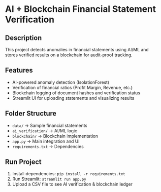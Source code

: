 # AI + Blockchain Financial Statement Verification

## Description
This project detects anomalies in financial statements using AI/ML and stores verified results on a blockchain for audit-proof tracking.

## Features
- AI-powered anomaly detection (IsolationForest)
- Verification of financial ratios (Profit Margin, Revenue, etc.)
- Blockchain logging of document hashes and verification status
- Streamlit UI for uploading statements and visualizing results

## Folder Structure
- `data/` → Sample financial statements
- `ai_verification/` → AI/ML logic
- `blockchain/` → Blockchain implementation
- `app.py` → Main integration and UI
- `requirements.txt` → Dependencies

## Run Project
1. Install dependencies: `pip install -r requirements.txt`
2. Run Streamlit: `streamlit run app.py`
3. Upload a CSV file to see AI verification & blockchain ledger
